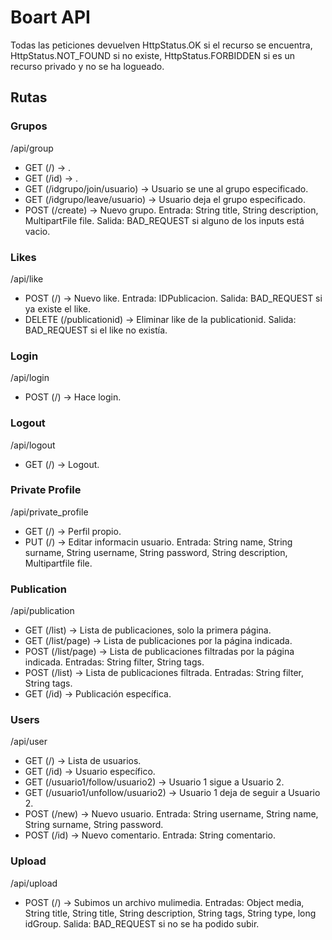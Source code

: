 # Boart API

Todas las peticiones devuelven HttpStatus.OK si el recurso se encuentra, HttpStatus.NOT_FOUND si no existe, HttpStatus.FORBIDDEN si es un recurso privado y no se ha logueado.

## Rutas

### Grupos
/api/group

- GET (/) -> .
- GET (/id) -> .
- GET (/idgrupo/join/usuario) -> Usuario se une al grupo especificado.
- GET (/idgrupo/leave/usuario) -> Usuario deja el grupo especificado.
- POST (/create) -> Nuevo grupo. Entrada: String title, String description, MultipartFile file. Salida: BAD_REQUEST si alguno de los inputs está vacio.

### Likes
/api/like

- POST (/) -> Nuevo like. Entrada: IDPublicacion. Salida: BAD_REQUEST si ya existe el like. 
- DELETE (/publicationid) -> Eliminar like de la publicationid. Salida: BAD_REQUEST si el like no existía.

### Login
/api/login

- POST (/) -> Hace login.

### Logout
/api/logout

- GET (/) -> Logout.

### Private Profile
/api/private_profile

- GET (/) -> Perfil propio.
- PUT (/) -> Editar informacin usuario. Entrada: String name, String surname, String username, String password, String description, Multipartfile file.

### Publication
/api/publication

- GET (/list) -> Lista de publicaciones, solo la primera página.
- GET (/list/page) -> Lista de publicaciones por la página indicada.
- POST (/list/page) -> Lista de publicaciones filtradas por la página indicada. Entradas: String filter, String tags.
- POST (/list) -> Lista de publicaciones filtrada. Entradas: String filter, String tags.
- GET (/id) -> Publicación específica.

### Users
/api/user

- GET (/) -> Lista de usuarios.
- GET (/id) -> Usuario específico.
- GET (/usuario1/follow/usuario2) -> Usuario 1 sigue a Usuario 2.
- GET (/usuario1/unfollow/usuario2) -> Usuario 1 deja de seguir a Usuario 2.
- POST (/new) -> Nuevo usuario. Entrada: String username, String name, String surname, String password.
- POST (/id) -> Nuevo comentario. Entrada: String comentario.

### Upload
/api/upload

- POST (/) -> Subimos un archivo mulimedia. Entradas: Object media, String title, String title, String description, String tags, String type, long idGroup. Salida: BAD_REQUEST si no se ha podido subir.
